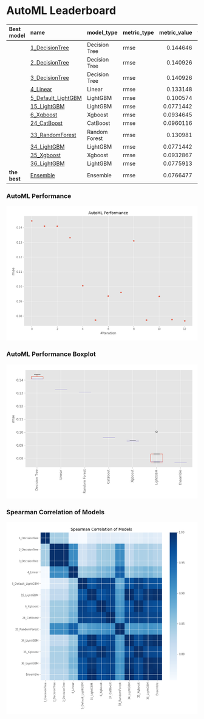 # AutoML Leaderboard

| Best model   | name                                               | model_type    | metric_type   |   metric_value |   train_time |
|:-------------|:---------------------------------------------------|:--------------|:--------------|---------------:|-------------:|
|              | [1_DecisionTree](1_DecisionTree/README.md)         | Decision Tree | rmse          |      0.144646  |         0.45 |
|              | [2_DecisionTree](2_DecisionTree/README.md)         | Decision Tree | rmse          |      0.140926  |         0.42 |
|              | [3_DecisionTree](3_DecisionTree/README.md)         | Decision Tree | rmse          |      0.140926  |         0.42 |
|              | [4_Linear](4_Linear/README.md)                     | Linear        | rmse          |      0.133148  |         0.45 |
|              | [5_Default_LightGBM](5_Default_LightGBM/README.md) | LightGBM      | rmse          |      0.100574  |         0.57 |
|              | [15_LightGBM](15_LightGBM/README.md)               | LightGBM      | rmse          |      0.0771442 |         0.58 |
|              | [6_Xgboost](6_Xgboost/README.md)                   | Xgboost       | rmse          |      0.0934645 |         0.59 |
|              | [24_CatBoost](24_CatBoost/README.md)               | CatBoost      | rmse          |      0.0960116 |         1.15 |
|              | [33_RandomForest](33_RandomForest/README.md)       | Random Forest | rmse          |      0.130981  |         0.99 |
|              | [34_LightGBM](34_LightGBM/README.md)               | LightGBM      | rmse          |      0.0771442 |         0.63 |
|              | [35_Xgboost](35_Xgboost/README.md)                 | Xgboost       | rmse          |      0.0932867 |         0.73 |
|              | [36_LightGBM](36_LightGBM/README.md)               | LightGBM      | rmse          |      0.0775913 |         0.56 |
| **the best** | [Ensemble](Ensemble/README.md)                     | Ensemble      | rmse          |      0.0766477 |         0.32 |

### AutoML Performance
![AutoML Performance](ldb_performance.png)

### AutoML Performance Boxplot
![AutoML Performance Boxplot](ldb_performance_boxplot.png)

### Spearman Correlation of Models
![models spearman correlation](correlation_heatmap.png)

